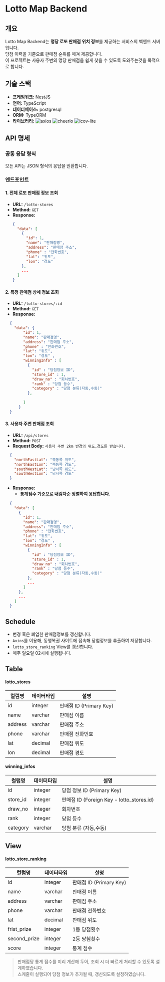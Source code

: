 # Lotto Map Backend

## 개요
Lotto Map Backend는 **명당 로또 판매점 위치 정보**를 제공하는 서비스의 백엔드 서버입니다.  
당첨 이력을 기준으로 판매점 순위를 매겨 제공합니다.  
이 프로젝트는 사용자 주변의 명당 판매점을 쉽게 찾을 수 있도록 도와주는것을 목적으로 합니다.

## 기술 스택
- **프레임워크:** NestJS
- **언어:** TypeScript
- **데이터베이스:** postgresql
- **ORM:** TypeORM
- **라이브러리:** ![axios](https://img.shields.io/badge/axios-5A29E4?style=flat&logo=axios&logoColor=white) ![cheerio](https://img.shields.io/badge/cheerio-E88C1F?style=flat&logo=cheerio&logoColor=white) ![icov-lite](https://img.shields.io/badge/icovlite-00B8FC?style=flat&logo=icov_lite&logoColor=white)

## API 명세

### 공통 응답 형식
모든 API는 JSON 형식의 응답을 반환합니다.

### 엔드포인트

#### 1. 전체 로또 판매점 정보 조회
- **URL:** `/lotto-stores`
- **Method:** `GET`
- **Response:**
  ```json
  {    
    "data": [
      {
        "id": 1,
        "name": "판매점명",
        "address": "판매점 주소",
        "phone" : "전화번호",
        "lat": "위도",
        "lon": "경도"        
      },
      ...
    ]
  }
#### 2. 특정 판매점 상세 정보 조회
- **URL:** `/lotto-stores/:id`
- **Method:** `GET`
- **Response:**
```json
  {    
    "data": {
        "id": 1,
        "name": "판매점명",
        "address": "판매점 주소",
        "phone" : "전화번호",
        "lat": "위도",
        "lon": "경도" ,
        "winningInfo" : [
          {
            "id" : "당첨정보 ID",
            "store_id" : 1,
            "draw_no" : "회차번호",
            "rank" : "당첨 등수",
            "category" : "당첨 분류(자동,수동)"          
          },
          
        ]        
      }
  }
```

#### 3. 사용자 주변 판매점 조회
- **URL:** `/api/stores`
- **Method:** `POST`
- **Request Body:** `사용자 주변 2km 반경의 위도,경도를 받습니다.`
```json
  {
    "northEastLat": "북동쪽 위도",
    "northEastLon": "북동쪽 경도",    
    "southWestLat": "남서쪽 위도",    
    "southWestLon": "남서쪽 경도"
  }
```

- **Response:**
  - **통계점수 기준으로 내림차순 정렬하여 응답합니다.**
```json
  {    
    "data": [
      {
        "id": 1,
        "name": "판매점명",
        "address": "판매점 주소",
        "phone" : "전화번호",
        "lat": "위도",
        "lon": "경도" ,
        "winningInfo" : [
          {
            "id" : "당첨정보 ID",
            "store_id" : 1,
            "draw_no" : "회차번호",
            "rank" : "당첨 등수",
            "category" : "당첨 분류(자동,수동)"          
          },
          ...
        ]    
      },
      ...
    ]
  }
```
## Schedule
* 변경 혹은 폐업한 판매점정보를 갱신합니다.
* `Axios`를 이용해, 동행복권 사이트에 접속해 당첨정보를 추출하여 저장합니다.
* `lotto_store_ranking` View를 갱신합니다.
* 매주 일요일 02시에 실행됩니다.



## Table

#### lotto_stores
| 컬럼명 | 데이터타입 | 설명 |
|-------|-------|-------|
| id | integer | 판매점 ID (Primary Key) |
| name | varchar | 판매점 이름 |
| address | varchar | 판매점 주소 |
| phone | varchar | 판매점 전화번호 |
| lat | decimal | 판매점 위도 |
| lon | decimal | 판매점 경도 |

#### winning_infos
| 컬럼명 | 데이터타입 | 설명 |
|-------|-------|-------|
| id | integer | 당첨 정보 ID (Primary Key) |
| store_id | integer | 판매점 ID (Foreign Key - lotto_stores.id) |
| draw_no | integer | 회차번호 |
| rank | integer | 당첨 등수 |
| category | varchar | 당첨 분류 (자동,수동) |

## View

#### lotto_store_ranking
| 컬럼명 | 데이터타입 | 설명 |
|-------|-------|-------|
| id | integer | 판매점 ID (Primary Key) |
| name | varchar | 판매점 이름 |
| address | varchar | 판매점 주소 |
| phone | varchar | 판매점 전화번호 |
| lat | decimal | 판매점 위도 |
| frist_prize | integer | 1등 당첨횟수 |
| second_prize | integer | 2등 당첨횟수 |
| score | integer | 통계 점수 |


>판매점당 통계 점수를 미리 계산해 두어, 조회 시 더 빠르게 처리할 수 있도록 설계하였습니다.  
>스케줄이 실행되어 당첨 정보가 추가될 때, 갱신되도록 설정하였습니다.
